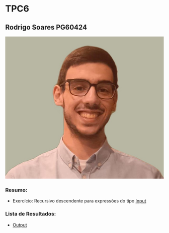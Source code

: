 # TPC6

## Rodrigo Soares PG60424

![alt text](foto.jpg)

### Resumo:

- Exercício: Recursivo descendente para expressões do tipo [Input](input.txt)

### Lista de Resultados:

- [Output](output2.txt)
